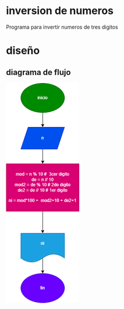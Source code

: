 # inversion de numeros
Programa para invertir numeros de tres digitos

# diseño

## diagrama de flujo

![Diagrama de flujo](diagrama.png "Diagrama de flujo")
